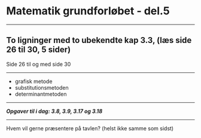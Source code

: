 # Matematik grundforløbet - del.5

---

## To ligninger med to ubekendte kap 3.3, (læs side 26 til 30,  5 sider) 

Side 26 til og med side 30

---

- grafisk metode
- substitutionsmetoden 
- determinantmetoden

---

***Opgaver til i dag: 3.8, 3.9, 3.17 og 3.18***

---

Hvem vil gerne præsentere på tavlen? (helst ikke samme som sidst)

